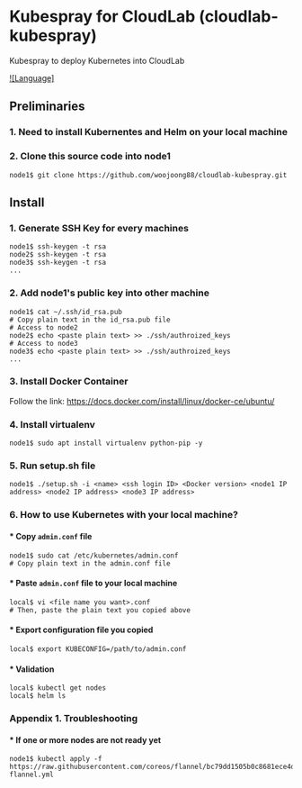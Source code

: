 # Kubespray for CloudLab (cloudlab-kubespray)
Kubespray to deploy Kubernetes into CloudLab

[![Language]](https://img.shields.io/github/languages/top/woojoong88/cloudlab-kubespray.svg)

## Preliminaries
### 1. Need to install Kubernentes and Helm on your local machine

### 2. Clone this source code into node1
```
node1$ git clone https://github.com/woojoong88/cloudlab-kubespray.git
```

## Install

### 1. Generate SSH Key for every machines
```
node1$ ssh-keygen -t rsa
node2$ ssh-keygen -t rsa
node3$ ssh-keygen -t rsa
...
```

### 2. Add node1's public key into other machine
```
node1$ cat ~/.ssh/id_rsa.pub
# Copy plain text in the id_rsa.pub file
# Access to node2
node2$ echo <paste plain text> >> ./ssh/authroized_keys
# Access to node3
node3$ echo <paste plain text> >> ./ssh/authroized_keys
...
```

### 3. Install Docker Container
Follow the link: https://docs.docker.com/install/linux/docker-ce/ubuntu/

### 4. Install virtualenv
```
node1$ sudo apt install virtualenv python-pip -y
```

### 5. Run setup.sh file
```
node1$ ./setup.sh -i <name> <ssh login ID> <Docker version> <node1 IP address> <node2 IP address> <node3 IP address>
```

### 6. How to use Kubernetes with your local machine?
#### * Copy `admin.conf` file
```
node1$ sudo cat /etc/kubernetes/admin.conf
# Copy plain text in the admin.conf file
```

#### * Paste `admin.conf` file to your local machine
```
local$ vi <file name you want>.conf
# Then, paste the plain text you copied above
```

#### * Export configuration file you copied
```
local$ export KUBECONFIG=/path/to/admin.conf
```

#### * Validation
```
local$ kubectl get nodes
local$ helm ls
```

### Appendix 1. Troubleshooting

#### * If one or more nodes are not ready yet
```
node1$ kubectl apply -f https://raw.githubusercontent.com/coreos/flannel/bc79dd1505b0c8681ece4de4c0d86c5cd2643275/Documentation/kube-flannel.yml
```

